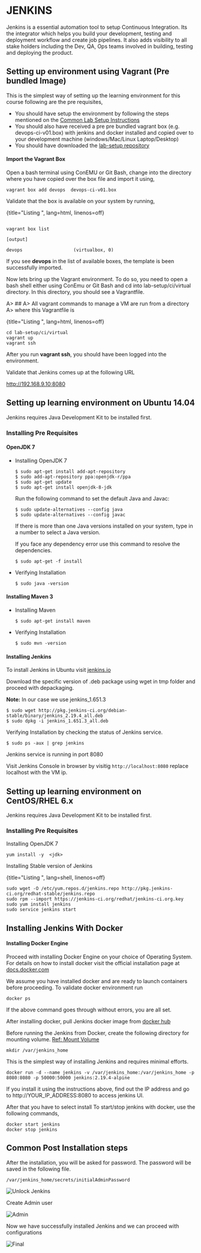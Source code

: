 # JENKINS

Jenkins is a essential automation tool to setup Continuous Integration. Its the integrator which helps you build your development,  testing and deployment  workflow and create job pipelines. It also adds visibility to all stake holders including the Dev, QA, Ops teams involved in building, testing and deploying the product.

## Setting up environment using  Vagrant (Pre bundled Image)

This is the simplest way of setting up the learning environment for this course following are the pre requisites,

  * You should have setup the environment by following the steps mentioned on the [Common Lab Setup Instructions](https://github.com/schoolofdevops/lab-setup/blob/master/common/common-lab-setup-instructions.md)  
  * You should also have received a pre pre bundled vagrant box (e.g. devops-ci-v01.box) with jenkins and docker installed and copied over to your development machine (windows/Mac/Linux Laptop/Desktop)  
  * You should have downloaded the [lab-setup repository]( https://github.com/schoolofdevops/lab-setup)  

#### Import the Vagrant Box

Open a bash terminal using ConEMU or Git Bash, change into the directory where you have copied over the box file and import it using,

``` vagrant box add devops  devops-ci-v01.box ```

Validate that the box is available on your system by running,

{title="Listing ", lang=html, linenos=off}
~~~~~~~

vagrant box list

[output]

devops                   (virtualbox, 0)

~~~~~~~

If you see **devops** in the list of available boxes, the template is been successfully imported.

Now lets bring up the Vagrant environment. To do so, you need to open a bash shell either using ConEmu or Git Bash and cd into lab-setup/ci/virtual directory. In this directory, you should see a Vagrantfile.

A> ##
A> All vagrant commands to manage a VM are run from a directory
A> where this Vagrantfile is


{title="Listing ", lang=html, linenos=off}
~~~~~~~
cd lab-setup/ci/virtual
vagrant up
vagrant ssh
~~~~~~~

After you run **vagrant ssh**, you should have been logged into the environment.

Validate that Jenkins comes up at the following URL

http://192.168.9.10:8080


## Setting up learning environment on Ubuntu 14.04

Jenkins requires Java Development Kit to be installed first.

### Installing Pre Requisites

#### OpenJDK 7

* Installing OpenJDK 7

  ```
  $ sudo apt-get install add-apt-repository
  $ sudo add-apt-repository ppa:openjdk-r/ppa
  $ sudo apt-get update
  $ sudo apt-get install openjdk-8-jdk
  ```

  Run the following command to set the default Java and Javac:

  ```
  $ sudo update-alternatives --config java
  $ sudo update-alternatives --config javac
  ```

  If there is more than one Java versions installed on your system, type in a number to select a Java version.

  If you face any dependency error use this command to resolve the dependencies.

  ```
  $ sudo apt-get -f install
  ```  
* Verifying Installation

  ```
  $ sudo java -version
  ```

#### Installing Maven 3

* Installing Maven

  ```
  $ sudo apt-get install maven
  ```

* Verifying Installation

  ```
  $ sudo mvn -version
  ```

#### Installing Jenkins

To install Jenkins in Ubuntu visit [jenkins.io](http://pkg.jenkins-ci.org/debian-stable/)

Download the specific version of .deb package using wget in tmp folder and proceed with depackaging.

**Note:** In our case we use jenkins_1.651.3

```
$ sudo wget http://pkg.jenkins-ci.org/debian-stable/binary/jenkins_2.19.4_all.deb
$ sudo dpkg -i jenkins_1.651.3_all.deb
```

Verifying Installation by checking the status of Jenkins service.

```
$ sudo ps -aux | grep jenkins
```

Jenkins service is running in port 8080

Visit Jenkins Console in browser by visitig `http://localhost:8080` replace localhost with the VM ip.

## Setting up learning environment on CentOS/RHEL 6.x

Jenkins requires Java Development Kit to be installed first.

### Installing Pre Requisites

Installing OpenJDK 7

```
yum install -y  <jdk>

```

Installing Stable version of Jenkins

{title="Listing ", lang=shell, linenos=off}
~~~~~~~
sudo wget -O /etc/yum.repos.d/jenkins.repo http://pkg.jenkins-ci.org/redhat-stable/jenkins.repo
sudo rpm --import https://jenkins-ci.org/redhat/jenkins-ci.org.key
sudo yum install jenkins
sudo service jenkins start
~~~~~~~

## Installing Jenkins With Docker

#### Installing Docker Engine

Proceed with installing Docker Engine on your choice of Operating System. For details on how to install docker visit the official installation page at  [docs.docker.com](https://docs.docker.com/engine/installation/)

We assume you have installed docker and are ready to launch containers before proceeding. To validate docker environment run  

``` docker ps ```

If the above command goes through without errors, you are all set.  

After installing docker, pull Jenkins docker image from [docker hub](https://hub.docker.com/_/jenkins/)

Before running the Jenkins from Docker, create the following directory for mounting volume. [Ref: Mount Volume](https://docs.docker.com/engine/tutorials/dockervolumes/)

```
mkdir /var/jenkins_home
```

This is the simplest way of installing Jenkins and requires minimal efforts.

```
docker run -d --name jenkins -v /var/jenkins_home:/var/jenkins_home -p 8080:8080 -p 50000:50000 jenkins:2.19.4-alpine

```

If you install it using the instructions above, find out the IP address and go to http://YOUR_IP_ADDRESS:8080 to access jenkins UI.

After that you have to select install
To start/stop jenkins with docker, use the following commands,

```
docker start jenkins
docker stop jenkins
```

## Common Post Installation steps

After the installation, you will be asked for password. The password will be saved in the following file.

```
/var/jenkins_home/secrets/initialAdminPassword
```
![Unlock Jenkins](images/chap2/Unlock_Jenkins.png)

Create Admin user

![Admin](images/chap2/Create_Admin.png)

Now we have successfully installed Jenkins and we can proceed with configurations

![Final](images/chap2/Complete_Install.png)
